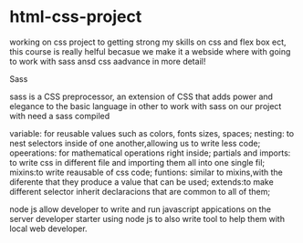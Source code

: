 # html-css-project

working on css project to getting strong my skills on css and flex box ect,
this course is really helful becasue we make it a webside where with going to work with sass ansd css aadvance in more detail!


Sass

sass is a CSS preprocessor, an extension of CSS that adds power and elegance to the basic language 
in other to work with sass on our project with need a sass compiled

variable: for reusable values such as colors, fonts sizes, spaces;
nesting: to nest selectors inside of one another,allowing us to write less code;
opeerations: for mathematical operations  right inside;
partials and imports: to write css in different file and importing them all into one single fil;
mixins:to write reausable of css code;
funtions: similar to mixins,with the diferente that they produce a value that can be used;
extends:to make different selector inherit declaracions that are common to all of them;

node js allow developer to write and run  javascript appications on the server developer starter using node js
to also write tool to help them with local web developer.

